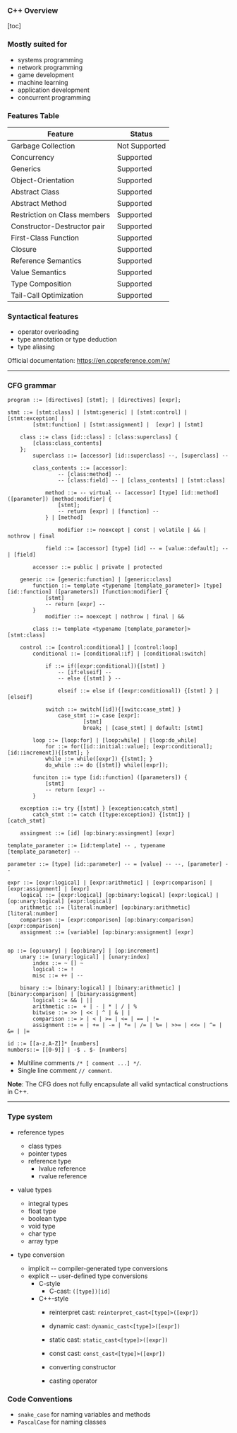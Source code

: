 ### C++ Overview 

[toc]

### Mostly suited for

- systems programming
- network programming
- game development
- machine learning 
- application development
- concurrent programming



### Features Table

| Feature                      | Status        |
|------------------------------|---------------|
| Garbage Collection           | Not Supported |
| Concurrency                  | Supported     |
| Generics                     | Supported     |
| Object-Orientation           | Supported     |
| Abstract Class               | Supported     |
| Abstract Method              | Supported     |
| Restriction on Class members | Supported     |
| Constructor-Destructor pair  | Supported     |
| First-Class Function         | Supported     |
| Closure                      | Supported     |
| Reference Semantics          | Supported     |
| Value Semantics              | Supported     |
| Type Composition             | Supported     |
| Tail-Call Optimization       | Supported     |



### Syntactical features

- operator overloading
- type annotation or type deduction
- type aliasing

Official documentation: https://en.cppreference.com/w/

----

### CFG grammar

```
program ::= [directives] [stmt]; | [directives] [expr];

stmt ::= [stmt:class] | [stmt:generic] | [stmt:control] | [stmt:exception] |
		[stmt:function] | [stmt:assignment] |  [expr] | [stmt]
	
    class ::= class [id::class] : [class:superclass] {
		[class:class_contents]
	};
		superclass ::= [accessor] [id::superclass] --, [superclass] --

		class_contents ::= [accessor]:
				-- [class:method] --
				-- [class:field] -- | [class_contents] | [stmt:class]

			method ::= -- virtual -- [accessor] [type] [id::method] ([parameter]) [method:modifier] {
				[stmt];
				-- return [expr] | [function] --
			} | [method]

				modifier ::= noexcept | const | volatile | && | nothrow | final
		
			field ::= [accessor] [type] [id] -- = [value::default]; -- | [field]
		
		accessor ::= public | private | protected 

	generic ::= [generic:function] | [generic:class]
		function ::= template <typename [template_parameter]> [type] [id::function] ([parameters]) [function:modifier] {
			[stmt]
			-- return [expr] -- 
		}
			modifier ::= noexcept | nothrow | final | &&

		class ::= template <typename [template_parameter]> [stmt:class]

	control ::= [control:conditional] | [control:loop] 
		conditional ::= [conditional:if] | [conditional:switch]

			if ::= if([expr:conditional]){[stmt] }
				-- [if:elseif] -- 
				-- else {[stmt] } -- 

				elseif ::= else if ([expr:conditional]) {[stmt] } | [elseif]

			switch ::= switch([id]){[switc:case_stmt] }
				case_stmt ::= case [expr]:
						[stmt]
						break; | [case_stmt] | default: [stmt]
		
		loop ::= [loop:for] | [loop:while] | [loop:do_while]
			for ::= for([id::initial::value]; [expr:conditional]; [id::increment]){[stmt]; }
			while ::= while([expr]) {[stmt]; }
			do_while ::= do {[stmt]} while([expr]);

		funciton ::= type [id::function] ([parameters]) {
			[stmt]
			-- return [expr] -- 
		}

    exception ::= try {[stmt] } [exception:catch_stmt]
        catch_stmt ::= catch ([type:exception]) {[stmt]} | [catch_stmt]

	assingment ::= [id] [op:binary:assingment] [expr]

template_parameter ::= [id:template] -- , typename [template_parameter] -- 

parameter ::= [type] [id::parameter] -- = [value] -- --, [parameter] -- 

expr ::= [expr:logical] | [expr:arithmetic] | [expr:comparison] | [expr:assignment] | [expr]
	logical ::= [expr:logical] [op:binary:logical] [expr:logical] | [op:unary:logical] [expr:logical]
    arithmetic ::= [literal:number] [op:binary:arithmetic] [literal:number] 
    comparison ::= [expr:comparison] [op:binary:comparison] [expr:comparison]
    assignment ::= [variable] [op:binary:assignment] [expr]


op ::= [op:unary] | [op:binary] | [op:increment]
	unary ::= [unary:logical] | [unary:index]
		index ::= ~ [] ~
      	logical ::= !
        misc ::= ++ | -- 

	binary ::= [binary:logical] | [binary:arithmetic] | [binary:comparison] | [binary:assignment]
        logical ::= && | ||
        arithmetic ::=  + | - | * | / | % 
		bitwise ::= >> | << | ^ | & | |
        comparison ::= > | < | >= | <= | == | != 
	    assignment ::= = | += | -= | *= | /= | %= | >>= | <<= | ^= | &= | |=

id ::= [[a-z,A-Z]]* [numbers]
numbers::= [[0-9]] | -$ . $- [numbers]
```

- Multiline comments `/* [ comment ...] */`. 
- Single line comment `// comment`.

**Note**: The CFG does not fully encapsulate all valid syntactical constructions in C++.

----


### Type system
- reference types
    - class types
    - pointer types 
    - reference type
        - lvalue reference
        - rvalue reference 

- value types
    - integral types
    - float type
    - boolean type
    - void type
    - char type
    - array type

- type conversion
    - implicit -- compiler-generated type conversions
    - explicit -- user-defined type conversions
        - C-style
            - C-cast: `([type])[id]`
        - C++-style
            - reinterpret cast: `reinterpret_cast<[type]>([expr])`
            
            - dynamic cast: `dynamic_cast<[type]>([expr])`
            
            - static cast: `static_cast<[type]>([expr])`
            
            - const cast: `const_cast<[type]>([expr])`
            
            - converting constructor
            
            - casting operator
            
              

### Code Conventions
- `snake_case` for naming variables and methods 
- `PascalCase` for naming classes